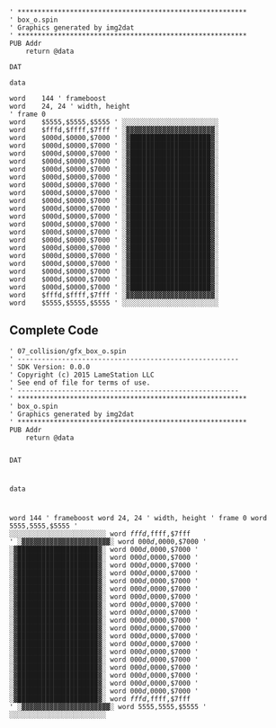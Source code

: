 <pre><code>&#39; *********************************************************
&#39; box_o.spin
&#39; Graphics generated by img2dat
&#39; *********************************************************
PUB Addr
    return @data

DAT

data

word    144 &#39; frameboost
word    24, 24 &#39; width, height
&#39; frame 0
word    $5555,$5555,$5555 &#39; ░░░░░░░░░░░░░░░░░░░░░░░░
word    $fffd,$ffff,$7fff &#39; ░▓▓▓▓▓▓▓▓▓▓▓▓▓▓▓▓▓▓▓▓▓▓░
word    $000d,$0000,$7000 &#39; ░▓████████████████████▓░
word    $000d,$0000,$7000 &#39; ░▓████████████████████▓░
word    $000d,$0000,$7000 &#39; ░▓████████████████████▓░
word    $000d,$0000,$7000 &#39; ░▓████████████████████▓░
word    $000d,$0000,$7000 &#39; ░▓████████████████████▓░
word    $000d,$0000,$7000 &#39; ░▓████████████████████▓░
word    $000d,$0000,$7000 &#39; ░▓████████████████████▓░
word    $000d,$0000,$7000 &#39; ░▓████████████████████▓░
word    $000d,$0000,$7000 &#39; ░▓████████████████████▓░
word    $000d,$0000,$7000 &#39; ░▓████████████████████▓░
word    $000d,$0000,$7000 &#39; ░▓████████████████████▓░
word    $000d,$0000,$7000 &#39; ░▓████████████████████▓░
word    $000d,$0000,$7000 &#39; ░▓████████████████████▓░
word    $000d,$0000,$7000 &#39; ░▓████████████████████▓░
word    $000d,$0000,$7000 &#39; ░▓████████████████████▓░
word    $000d,$0000,$7000 &#39; ░▓████████████████████▓░
word    $000d,$0000,$7000 &#39; ░▓████████████████████▓░
word    $000d,$0000,$7000 &#39; ░▓████████████████████▓░
word    $000d,$0000,$7000 &#39; ░▓████████████████████▓░
word    $000d,$0000,$7000 &#39; ░▓████████████████████▓░
word    $fffd,$ffff,$7fff &#39; ░▓▓▓▓▓▓▓▓▓▓▓▓▓▓▓▓▓▓▓▓▓▓░
word    $5555,$5555,$5555 &#39; ░░░░░░░░░░░░░░░░░░░░░░░░
</code></pre>
<h2 id="complete-code">Complete Code</h2>
<pre><code>&#39; 07_collision/gfx_box_o.spin
&#39; -------------------------------------------------------
&#39; SDK Version: 0.0.0
&#39; Copyright (c) 2015 LameStation LLC
&#39; See end of file for terms of use.
&#39; -------------------------------------------------------
&#39; *********************************************************
&#39; box_o.spin
&#39; Graphics generated by img2dat
&#39; *********************************************************
PUB Addr
    return @data

DAT

data

word    144 &#39; frameboost
word    24, 24 &#39; width, height
&#39; frame 0
word    $5555,$5555,$5555 &#39; ░░░░░░░░░░░░░░░░░░░░░░░░
word    $fffd,$ffff,$7fff &#39; ░▓▓▓▓▓▓▓▓▓▓▓▓▓▓▓▓▓▓▓▓▓▓░
word    $000d,$0000,$7000 &#39; ░▓████████████████████▓░
word    $000d,$0000,$7000 &#39; ░▓████████████████████▓░
word    $000d,$0000,$7000 &#39; ░▓████████████████████▓░
word    $000d,$0000,$7000 &#39; ░▓████████████████████▓░
word    $000d,$0000,$7000 &#39; ░▓████████████████████▓░
word    $000d,$0000,$7000 &#39; ░▓████████████████████▓░
word    $000d,$0000,$7000 &#39; ░▓████████████████████▓░
word    $000d,$0000,$7000 &#39; ░▓████████████████████▓░
word    $000d,$0000,$7000 &#39; ░▓████████████████████▓░
word    $000d,$0000,$7000 &#39; ░▓████████████████████▓░
word    $000d,$0000,$7000 &#39; ░▓████████████████████▓░
word    $000d,$0000,$7000 &#39; ░▓████████████████████▓░
word    $000d,$0000,$7000 &#39; ░▓████████████████████▓░
word    $000d,$0000,$7000 &#39; ░▓████████████████████▓░
word    $000d,$0000,$7000 &#39; ░▓████████████████████▓░
word    $000d,$0000,$7000 &#39; ░▓████████████████████▓░
word    $000d,$0000,$7000 &#39; ░▓████████████████████▓░
word    $000d,$0000,$7000 &#39; ░▓████████████████████▓░
word    $000d,$0000,$7000 &#39; ░▓████████████████████▓░
word    $000d,$0000,$7000 &#39; ░▓████████████████████▓░
word    $fffd,$ffff,$7fff &#39; ░▓▓▓▓▓▓▓▓▓▓▓▓▓▓▓▓▓▓▓▓▓▓░
word    $5555,$5555,$5555 &#39; ░░░░░░░░░░░░░░░░░░░░░░░░


</code></pre>
